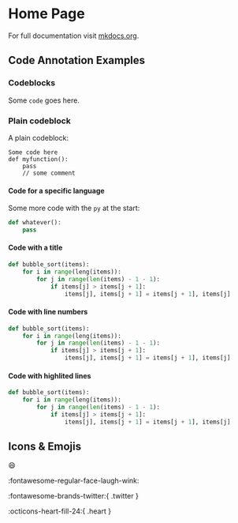 # Home Page

For full documentation visit [mkdocs.org](https://www.mkdocs.org).

## Code Annotation Examples

### Codeblocks

Some `code` goes here.

### Plain codeblock

A plain codeblock:

```
Some code here
def myfunction():
    pass
    // some comment
```

#### Code for a specific language

Some more code with the `py` at the start:

```py
def whatever():
    pass
```

#### Code with a title

```py title="bubble_sort.py"
def bubble_sort(items):
    for i in range(leng(items)):
        for j in range(len(items) - 1 - 1):
            if items[j] > items[j + 1]:
                items[j], items[j + 1] = items[j + 1], items[j]
```

#### Code with line numbers

```py linenums="1"
def bubble_sort(items):
    for i in range(leng(items)):
        for j in range(len(items) - 1 - 1):
            if items[j] > items[j + 1]:
                items[j], items[j + 1] = items[j + 1], items[j]
```

#### Code with highlited lines

```py hl_lines="2 3"
def bubble_sort(items):
    for i in range(leng(items)):
        for j in range(len(items) - 1 - 1):
            if items[j] > items[j + 1]:
                items[j], items[j + 1] = items[j + 1], items[j]
```

## Icons & Emojis

:smile:

:fontawesome-regular-face-laugh-wink:

:fontawesome-brands-twitter:{ .twitter }

:octicons-heart-fill-24:{ .heart }
